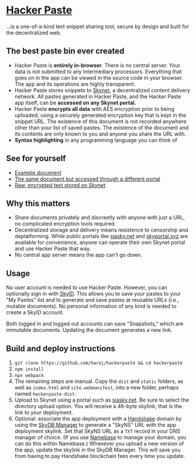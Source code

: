 # **[Hacker Paste](https://hackerpaste.hns.siasky.net)**
...is a one-of-a-kind text snippet sharing tool, secure by design and built for the decentralized web.

## The best paste bin ever created
* Hacker Paste is **entirely in-browser**. There is no central server. Your data is not submitted to any intermediary processors. Everything that goes on in the app can be viewed in the source code in your browser. The app and its operations are highly transparent.
* Hacker Paste stores snippets to [Skynet](https://siasky.net), a decentralized content delivery network. All pastes generated in Hacker Paste, and the Hacker Paste app itself, can be **accessed on any Skynet portal.**
* Hacker Paste **encrypts all data** with AES encryption prior to being uploaded, using a securely generated encryption key that is kept in the snippet URL. The existence of this document is not recorded anywhere other than your list of saved pastes. The existence of the document and its contents are only known to you and anyone you share the URL with.
* **Syntax highlighting** in any programming language you can think of

## See for yourself
* [Example document](https://hackerpaste.hns.siasky.net/#AAB0AzZ2_C2-lM9IFRVeP9-rzJHNrTEvEMuG2mg7ri4ZrQIOdMV8pl2h8XtEMuMeIN)
* [The same document but accessed through a different portal](https://hackerpaste.hns.skyportal.xyz/#AAB0AzZ2_C2-lM9IFRVeP9-rzJHNrTEvEMuG2mg7ri4ZrQIOdMV8pl2h8XtEMuMeIN)
* [Raw, encrypted text stored on Skynet](https://siasky.net/AAB0AzZ2_C2-lM9IFRVeP9-rzJHNrTEvEMuG2mg7ri4ZrQ)

## Why this matters
* Share documents privately and discreetly with anyone with just a URL, no complicated encryption tools required.
* Decentralized storage and delivery means resistence to censorship and deplatforming. While public portals like [siasky.net](https://siasky.net) and [skyportal.xyz](https://skyportal.xyz) are available for convenience, anyone can operate their own Skynet portal and use Hacker Paste that way.
* No central app server means the app can't go down.

## Usage

No user account is needed to use Hacker Paste. However, you can optionally sign in with [SkyID](https://sky-id.hns.siasky.net/). This allows you to save your pastes to your "My Pastes" list and to generate and save pastes at reusable URLs (i.e., mutable documents). No personal information of any kind is needed to create a SkyID account.

Both logged in and logged out accounts can save "Snapshots," which are immutable documents. Updating the document generates a new link.

## Build and deploy instructions

1. `git clone https://github.com/harej/hackerpaste && cd hackerpaste`
2. `npm install`
3. `npx webpack`
4. The remaining steps are manual. Copy the `dist` and `static` folders, as well as `index.html` and `site.webmanifest`, into a new folder, perhaps named `hackerpaste-dist`.
5. Upload to Skynet using a portal such as [siasky.net](https://siasky.net). Be sure to select the directory upload option. You will receive a 46-byte skylink; that is the link to your deployment.
6. Optional: associate the app deployment with a [Handshake](https://handshake.org) domain by using the [SkyDB Manager](https://dbaz.hns.siasky.net/) to generate a "SkyNS" URL with the app deployment skylink. Set that SkyNS URL as a `TXT` record in your DNS manager of choice. (If you use [Namebase](https://namebase.io) to manage your domain, you can do this within Namebase.) Whenever you upload a new version of the app, update the skylink in the SkyDB Manager. This will save you from having to pay Handshake blockchain fees every time you update.
